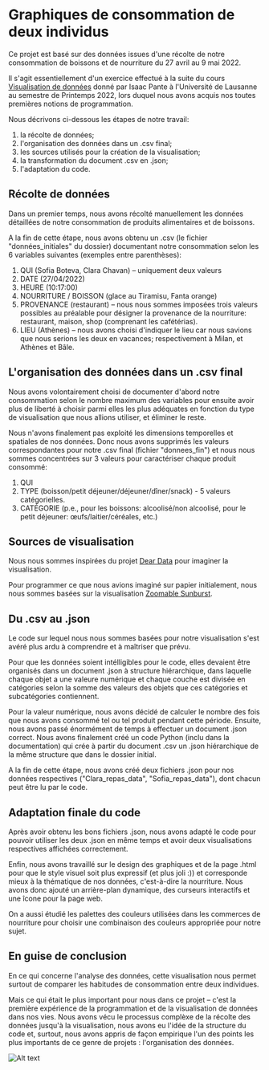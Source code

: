 # Graphiques de consommation de deux individus 

Ce projet est basé sur des données issues d'une récolte de notre consommation de boissons et de nourriture du 27 avril au 9 mai 2022.

Il s'agit essentiellement d'un exercice effectué à la suite du cours [Visualisation de données](https://applicationspub.unil.ch/interpub/noauth/php/Ud/ficheCours.php?v_enstyid=78116&v_ueid=174&v_etapeid1=29023&v_langue=fr&v_isinterne=1) donné par Isaac Pante à l'Université de Lausanne au semestre de Printemps 2022, lors duquel nous avons acquis nos toutes premières notions de programmation.

Nous décrivons ci-dessous les étapes de notre travail: 
1. la récolte de données;
2. l'organisation des données dans un .csv final;
3. les sources utilisés pour la création de la visualisation;
4. la transformation du document .csv en .json;
5. l'adaptation du code.

## Récolte de données
Dans un premier temps, nous avons récolté manuellement les données détaillées de notre consommation de produits alimentaires et de boissons. 

A la fin de cette étape, nous avons obtenu un .csv (le fichier "données_initiales" du dossier) documentant notre consommation selon les 6 variables suivantes (exemples entre parenthèses): 

1. QUI (Sofia Boteva, Clara Chavan) – uniquement deux valeurs 
2. DATE (27/04/2022) 
3. HEURE (10:17:00)
4. NOURRITURE / BOISSON (glace au Tiramisu, Fanta orange)
5. PROVENANCE (restaurant) – nous nous sommes imposées trois valeurs possibles au préalable pour désigner la provenance de la nourriture: restaurant, maison, shop (comprenant les cafétérias). 
6. LIEU (Athènes) – nous avons choisi d'indiquer le lieu car nous savions que nous serions les deux en vacances; respectivement à Milan, et Athènes et Bâle.

##  L'organisation des données dans un .csv final
Nous avons volontairement choisi de documenter d'abord notre consommation selon le nombre maximum des variables pour ensuite avoir plus de liberté à choisir parmi elles les plus adéquates en fonction du type de visualisation que nous allions utiliser, et éliminer le reste.

Nous n'avons finalement pas exploité les dimensions temporelles et spatiales de nos données. Donc nous avons supprimés les valeurs correspondantes pour notre .csv final (fichier "donnees_fin") et nous nous sommes concentrées sur 3 valeurs pour caractériser chaque produit consommé:

1. QUI
2. TYPE (boisson/petit déjeuner/déjeuner/dîner/snack) - 5 valeurs catégorielles. 
3. CATÉGORIE (p.e., pour les boissons: alcoolisé/non alcoolisé, pour le petit déjeuner: œufs/laitier/céréales, etc.)

## Sources de visualisation
Nous nous sommes inspirées du projet [Dear Data](http://www.dear-data.com/theproject) pour imaginer la visualisation.

Pour programmer ce que nous avions imaginé sur papier initialement, nous nous sommes basées sur la visualisation [Zoomable Sunburst](https://observablehq.com/@d3/zoomable-sunburst). 

## Du .csv au .json
Le code sur lequel nous nous sommes basées pour notre visualisation s'est avéré plus ardu à comprendre et à maîtriser que prévu. 

Pour que les données soient intélligibles pour le code, elles devaient être organisés dans un document .json à structure hiérarchique, dans laquelle chaque objet a une valeure numérique et chaque couche est divisée en catégories selon la somme des valeurs des objets que ces catégories et subcatégories contiennent. 

Pour la valeur numérique, nous avons décidé de calculer le nombre des fois que nous avons consommé tel ou tel produit pendant cette période. Ensuite, nous avons passé énormément de temps à effectuer un document .json correct. Nous avons finalement créé un code Python (inclu dans la documentation) qui crée à partir du document .csv un .json hiérarchique de la même structure que dans le dossier initial. 

A la fin de cette étape, nous avons créé deux fichiers .json pour nos données respectives ("Clara_repas_data", "Sofia_repas_data"), dont chacun peut être lu par le code.

## Adaptation finale du code

Après avoir obtenu les bons fichiers .json, nous avons adapté le code pour pouvoir utiliser les deux .json en même temps et avoir deux visualisations respectives affichées correctement. 

Enfin, nous avons travaillé sur le design des graphiques et de la page .html pour que le style visuel soit plus expressif (et plus joli :)) et corresponde mieux à la thématique de nos données, c'est-à-dire la nourriture. Nous avons donc ajouté un arrière-plan dynamique, des curseurs interactifs et une îcone pour la page web.

On a aussi étudié les palettes des couleurs utilisées dans les commerces de nourriture pour choisir une  combinaison des couleurs appropriée pour notre sujet. 

## En guise de conclusion

En ce qui concerne l'analyse des données, cette visualisation nous permet surtout de comparer les habitudes de consommation entre deux individues. 

Mais ce qui était le plus important pour nous dans ce projet – c'est la première expérience de la programmation et de la visualisation de données dans nos vies.  Nous avons vécu le processus complèxe de la récolte des données jusqu'à la visualisation, nous avons eu l'idée
de la structure du code et, surtout, nous avons appris de façon empirique l'un des points les plus importants de ce genre de projets : l'organisation des données.

![Alt text](relative/path/to/candy.png?raw=true "Des bonbons")
